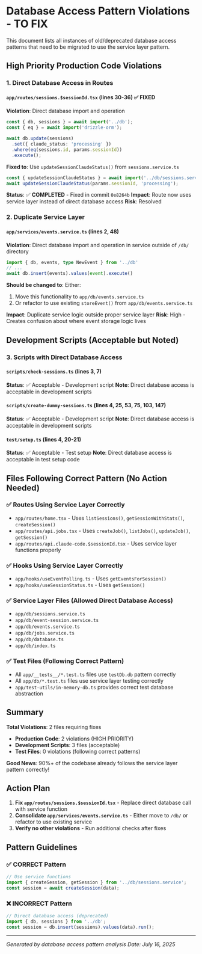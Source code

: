 # Database Access Pattern Violations - TO FIX

This document lists all instances of old/deprecated database access patterns that need to be migrated to use the service layer pattern.

## High Priority Production Code Violations

### 1. Direct Database Access in Routes

#### `app/routes/sessions.$sessionId.tsx` (lines 30-36) ✅ **FIXED**
**Violation**: Direct database import and operation
```typescript
const { db, sessions } = await import('../db');
const { eq } = await import('drizzle-orm');

await db.update(sessions)
  .set({ claude_status: 'processing' })
  .where(eq(sessions.id, params.sessionId))
  .execute();
```

**Fixed to**: Use `updateSessionClaudeStatus()` from `sessions.service.ts`
```typescript
const { updateSessionClaudeStatus } = await import('../db/sessions.service');
await updateSessionClaudeStatus(params.sessionId, 'processing');
```

**Status**: ✅ **COMPLETED** - Fixed in commit `0e8264b`
**Impact**: Route now uses service layer instead of direct database access
**Risk**: Resolved

### 2. Duplicate Service Layer

#### `app/services/events.service.ts` (lines 2, 48)
**Violation**: Direct database import and operation in service outside of `/db/` directory
```typescript
import { db, events, type NewEvent } from '../db'
// ...
await db.insert(events).values(event).execute()
```

**Should be changed to**: Either:
1. Move this functionality to `app/db/events.service.ts` 
2. Or refactor to use existing `storeEvent()` from `app/db/events.service.ts`

**Impact**: Duplicate service logic outside proper service layer
**Risk**: High - Creates confusion about where event storage logic lives

## Development Scripts (Acceptable but Noted)

### 3. Scripts with Direct Database Access

#### `scripts/check-sessions.ts` (lines 3, 7)
**Status**: ✅ Acceptable - Development script
**Note**: Direct database access is acceptable in development scripts

#### `scripts/create-dummy-sessions.ts` (lines 4, 25, 53, 75, 103, 147)
**Status**: ✅ Acceptable - Development script
**Note**: Direct database access is acceptable in development scripts

#### `test/setup.ts` (lines 4, 20-21)
**Status**: ✅ Acceptable - Test setup
**Note**: Direct database access is acceptable in test setup code

## Files Following Correct Pattern (No Action Needed)

### ✅ Routes Using Service Layer Correctly
- `app/routes/home.tsx` - Uses `listSessions()`, `getSessionWithStats()`, `createSession()`
- `app/routes/api.jobs.tsx` - Uses `createJob()`, `listJobs()`, `updateJob()`, `getSession()`
- `app/routes/api.claude-code.$sessionId.tsx` - Uses service layer functions properly

### ✅ Hooks Using Service Layer Correctly
- `app/hooks/useEventPolling.ts` - Uses `getEventsForSession()`
- `app/hooks/useSessionStatus.ts` - Uses `getSession()`

### ✅ Service Layer Files (Allowed Direct Database Access)
- `app/db/sessions.service.ts`
- `app/db/event-session.service.ts`
- `app/db/events.service.ts`
- `app/db/jobs.service.ts`
- `app/db/database.ts`
- `app/db/index.ts`

### ✅ Test Files (Following Correct Pattern)
- All `app/__tests__/*.test.ts` files use `testDb.db` pattern correctly
- All `app/db/*.test.ts` files use service layer testing correctly
- `app/test-utils/in-memory-db.ts` provides correct test database abstraction

## Summary

**Total Violations**: 2 files requiring fixes
- **Production Code**: 2 violations (HIGH PRIORITY)
- **Development Scripts**: 3 files (acceptable)
- **Test Files**: 0 violations (following correct patterns)

**Good News**: 90%+ of the codebase already follows the service layer pattern correctly!

## Action Plan

1. **Fix `app/routes/sessions.$sessionId.tsx`** - Replace direct database call with service function
2. **Consolidate `app/services/events.service.ts`** - Either move to `/db/` or refactor to use existing service
3. **Verify no other violations** - Run additional checks after fixes

## Pattern Guidelines

### ✅ CORRECT Pattern
```typescript
// Use service functions
import { createSession, getSession } from '../db/sessions.service';
const session = await createSession(data);
```

### ❌ INCORRECT Pattern
```typescript
// Direct database access (deprecated)
import { db, sessions } from '../db';
const session = db.insert(sessions).values(data).run();
```

---

*Generated by database access pattern analysis*
*Date: July 16, 2025*